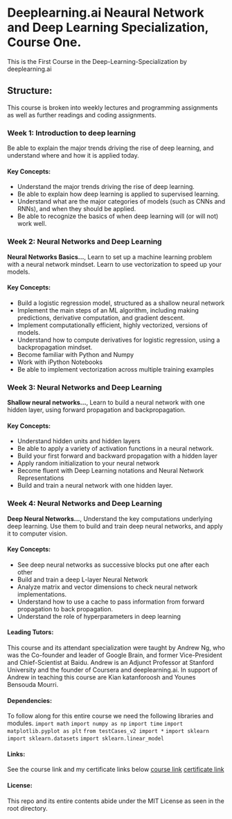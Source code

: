 # Deeplearning.ai Neaural Network and Deep Learning Specialization, Course One.
This is the First Course in the Deep-Learning-Specialization  by deeplearning.ai

## Structure:
This course is broken into weekly lectures and programming assignments as well as further readings and coding assignments.

### Week 1: Introduction to deep learning
Be able to explain the major trends driving the rise of deep learning, and understand where and how it is applied today.

#### Key Concepts:
* Understand the major trends driving the rise of deep learning.
* Be able to explain how deep learning is applied to supervised learning.
* Understand what are the major categories of models (such as CNNs and RNNs), and when they should be applied.
* Be able to recognize the basics of when deep learning will (or will not) work well.

### Week 2: Neural Networks and Deep Learning
**Neural Networks Basics...**, Learn to set up a machine learning problem with a neural network mindset. 
Learn to use vectorization to speed up your models.

#### Key Concepts:
* Build a logistic regression model, structured as a shallow neural network
* Implement the main steps of an ML algorithm, including making predictions, derivative computation, and gradient descent.
* Implement computationally efficient, highly vectorized, versions of models.
* Understand how to compute derivatives for logistic regression, using a backpropagation mindset.
* Become familiar with Python and Numpy
* Work with iPython Notebooks
* Be able to implement vectorization across multiple training examples

### Week 3: Neural Networks and Deep Learning
**Shallow neural networks...**, Learn to build a neural network with one hidden layer, using forward propagation and backpropagation.

#### Key Concepts:
* Understand hidden units and hidden layers
* Be able to apply a variety of activation functions in a neural network.
* Build your first forward and backward propagation with a hidden layer
* Apply random initialization to your neural network
* Become fluent with Deep Learning notations and Neural Network Representations
* Build and train a neural network with one hidden layer.

### Week 4: Neural Networks and Deep Learning
**Deep Neural Networks...**, Understand the key computations underlying deep learning.
Use them to build and train deep neural networks, and apply it to computer vision.

#### Key Concepts:
* See deep neural networks as successive blocks put one after each other
* Build and train a deep L-layer Neural Network
* Analyze matrix and vector dimensions to check neural network implementations.
* Understand how to use a cache to pass information from forward propagation to back propagation.
* Understand the role of hyperparameters in deep learning

#### Leading Tutors:
This course and its attendant specialization were taught by Andrew Ng, who was the Co-founder and leader of Google Brain, and former Vice-President and Chief-Scientist at Baidu. Andrew is an Adjunct Professor at Stanford University and the founder of Coursera and deeplearning.ai.
In support of Andrew in teaching this course are Kian katanforoosh and Younes Bensouda Mourri.

#### Dependencies:
To follow along for this entire course we need the following libraries and modules.
`import math`
`import numpy as np`
`import time`
`import matplotlib.pyplot as plt`
`from testCases_v2 import *`
`import sklearn`
`import sklearn.datasets`
`import sklearn.linear_model`

#### Links:
See the course link and my certificate links below
[course link](https://www.coursera.org/learn/neural-networks-deep-learning/home/welcome)
[certificate link](https://coursera-certificate-images.s3.amazonaws.com/MALQGP48XS69)

#### License:
This repo and its entire contents abide under the MIT License as seen in the root directory.









